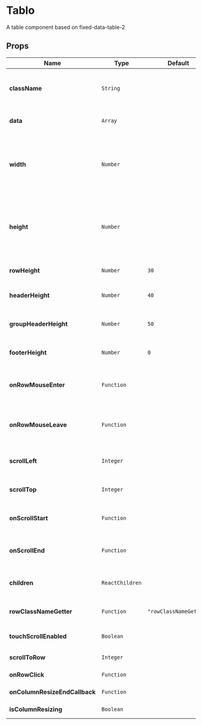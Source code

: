 # Tablo

A table component based on fixed-data-table-2

## Props
|Name|Type|Default|Description|
|----|----|-------|-----------|
| **className** | <code>String</code> |  | *optional*. Additional `className` for wrapper element |
| **data** | <code>Array</code> |  | **required**. Data shown in the table |
| **width** | <code>Number</code> |  | **required**. The desired width of the table. Unless autosize is false, this can be left undefined |
| **height** | <code>Number</code> |  | **required**. The desired height of the table.  Unless autosize is false, this can be left undefined |
| **rowHeight** | <code>Number</code> | <code>30</code> | *optional*. Height in pixel of every row |
| **headerHeight** | <code>Number</code> | <code>40</code> | *optional*. Height in pixel of header |
| **groupHeaderHeight** | <code>Number</code> | <code>50</code> | *optional*. Height in pixel of groupHeader |
| **footerHeight** | <code>Number</code> | <code>0</code> | *optional*. Height in pixel of footer |
| **onRowMouseEnter** | <code>Function</code> |  | *optional*. Callback to be called when mouse enters a row |
| **onRowMouseLeave** | <code>Function</code> |  | *optional*. Callback to be called when mouse leaves a row |
| **scrollLeft** | <code>Integer</code> |  | *optional*. Value of horizontal scroll |
| **scrollTop** | <code>Integer</code> |  | *optional*. Value of vertical scroll |
| **onScrollStart** | <code>Function</code> |  | *optional*. Callback to be called when scrolling starts |
| **onScrollEnd** | <code>Function</code> |  | *optional*. Callback to be called when scrolling ends |
| **children** | <code>ReactChildren</code> |  | **required**. Table children (Column or ColumnGroup) |
| **rowClassNameGetter** | <code>Function</code> | <code>"rowClassNameGetter"</code> | *optional*. A function index -> className |
| **touchScrollEnabled** | <code>Boolean</code> |  | *optional*. Enable touch scroll |
| **scrollToRow** | <code>Integer</code> |  | *optional*. Private |
| **onRowClick** | <code>Function</code> |  | *optional*. Private |
| **onColumnResizeEndCallback** | <code>Function</code> |  | *optional*. Private |
| **isColumnResizing** | <code>Boolean</code> |  | *optional*. Private |